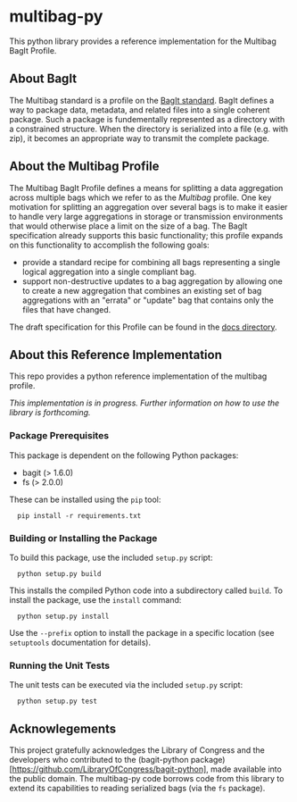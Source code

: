 # multibag-py
This python library provides a reference implementation for the
Multibag BagIt Profile.

## About BagIt

The Multibag standard is a profile on the [BagIt
standard](https://tools.ietf.org/html/draft-kunze-bagit).  BagIt
defines a way to package data, metadata, and related files into a
single coherent package.  Such a package is fundementally represented
as a directory with a constrained structure.  When the directory is
serialized into a file (e.g. with zip), it becomes an appropriate way
to transmit the complete package.

## About the Multibag Profile

The Multibag BagIt Profile defines a means for splitting a data
aggregation across multiple bags which we refer to as the _Multibag_
profile.  One key motivation for splitting an aggregation over several
bags is to make it easier to handle very large aggregations in storage
or transmission environments that would otherwise place a limit on the
size of a bag.  The BagIt specification already supports this basic
functionality; this profile expands on this functionality to
accomplish the following goals: 
   * provide a standard recipe for combining all bags representing a
     single logical aggregation into a single compliant bag. 
   * support non-destructive updates to a bag aggregation by allowing
     one to create a new aggregation that combines an existing set of
     bag aggregations with an "errata" or "update" bag that contains
     only the files that have changed. 

The draft specification for this Profile can be found in the [docs
directory](docs).


## About this Reference Implementation

This repo provides a python reference implementation of the multibag
profile.

_This implementation is in progress.  Further information on how to
use the library is forthcoming._

### Package Prerequisites

This package is dependent on the following Python packages:
   * bagit (> 1.6.0)
   * fs  (> 2.0.0)

These can be installed using the `pip` tool:

```
  pip install -r requirements.txt
```

### Building or Installing the Package

To build this package, use the included `setup.py` script:

```
  python setup.py build
```

This installs the compiled Python code into a subdirectory called
`build`.  To install the package, use the `install` command:

```
  python setup.py install
```

Use the `--prefix` option to install the package in a specific
location (see `setuptools` documentation for details).

### Running the Unit Tests

The unit tests can be executed via the included `setup.py` script:

```
  python setup.py test
```

## Acknowlegements

This project gratefully acknowledges the Library of Congress and the
developers who contributed to the
(bagit-python package)[https://github.com/LibraryOfCongress/bagit-python],
made available into the public domain.  The multibag-py code borrows
code from this library to extend its capabilities to reading
serialized bags (via the `fs` package).  
